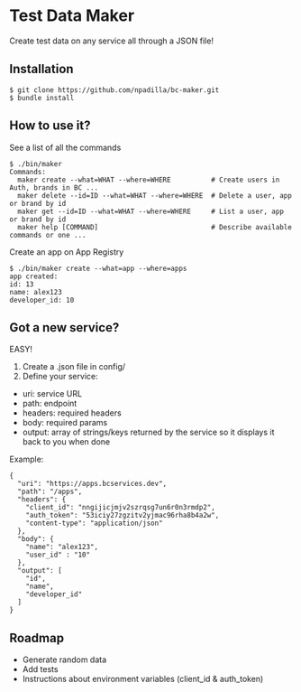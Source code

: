 # Test Data Maker
Create test data on any service all through a JSON file!

## Installation
```
$ git clone https://github.com/npadilla/bc-maker.git
$ bundle install
```

## How to use it? 
See a list of all the commands
```
$ ./bin/maker
Commands:
  maker create --what=WHAT --where=WHERE          # Create users in Auth, brands in BC ...
  maker delete --id=ID --what=WHAT --where=WHERE  # Delete a user, app or brand by id
  maker get --id=ID --what=WHAT --where=WHERE     # List a user, app or brand by id
  maker help [COMMAND]                            # Describe available commands or one ...
```
Create an app on App Registry
```
$ ./bin/maker create --what=app --where=apps
app created:
id: 13
name: alex123
developer_id: 10
```

## Got a new service?
EASY!

1. Create a .json file in config/
2. Define your service:
  * uri: service URL
  * path: endpoint
  * headers: required headers
  * body: required params
  * output: array of strings/keys returned by the service so it displays it back to you when done

Example:
```
{
  "uri": "https://apps.bcservices.dev",
  "path": "/apps",
  "headers": {
    "client_id": "nngijicjmjv2szrqsg7un6r0n3rmdp2",
    "auth_token": "53iciy27zgzitv2yjmac96rha8b4a2w",
    "content-type": "application/json"
  },
  "body": {
    "name": "alex123",
    "user_id" : "10"
  },
  "output": [
    "id",
    "name",
    "developer_id"
  ]
}
```

## Roadmap
- Generate random data
- Add tests
- Instructions about environment variables (client_id & auth_token)

